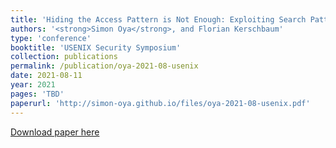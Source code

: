 ```yaml
---
title: 'Hiding the Access Pattern is Not Enough: Exploiting Search Pattern Leakage in Searchable Encryption'
authors: '<strong>Simon Oya</strong>, and Florian Kerschbaum'
type: 'conference'
booktitle: 'USENIX Security Symposium'
collection: publications
permalink: /publication/oya-2021-08-usenix
date: 2021-08-11
year: 2021
pages: 'TBD'
paperurl: 'http://simon-oya.github.io/files/oya-2021-08-usenix.pdf'
---
```


[Download paper here](http://simon-oya.github.io/files/oya-2021-08-usenix.pdf)
